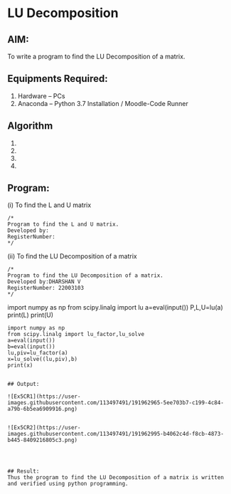 # LU Decomposition 

## AIM:
To write a program to find the LU Decomposition of a matrix.

## Equipments Required:
1. Hardware – PCs
2. Anaconda – Python 3.7 Installation / Moodle-Code Runner

## Algorithm
1. 
2. 
3. 
4. 

## Program:
(i) To find the L and U matrix
```
/*
Program to find the L and U matrix.
Developed by: 
RegisterNumber: 
*/
```
(ii) To find the LU Decomposition of a matrix
```
/*
Program to find the LU Decomposition of a matrix.
Developed by:DHARSHAN V 
RegisterNumber: 22003103
*/
```
import numpy as np
from scipy.linalg import lu
a=eval(input())
P,L,U=lu(a)
print(L)
print(U)

```
import numpy as np
from scipy.linalg import lu_factor,lu_solve
a=eval(input())
b=eval(input())
lu,piv=lu_factor(a)
x=lu_solve((lu,piv),b)
print(x)


## Output:

![Ex5CR1](https://user-images.githubusercontent.com/113497491/191962965-5ee703b7-c199-4c84-a79b-6b5ea6909916.png)


![Ex5CR2](https://user-images.githubusercontent.com/113497491/191962995-b4062c4d-f8cb-4873-b445-8409216805c3.png)




## Result:
Thus the program to find the LU Decomposition of a matrix is written and verified using python programming.

